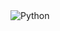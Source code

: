 <img alt = "Python" src = "https://img.shields.io/badge/Python-3776AB.svg?&style=for-the-badge&logo=Python&logoColor=white"/>
